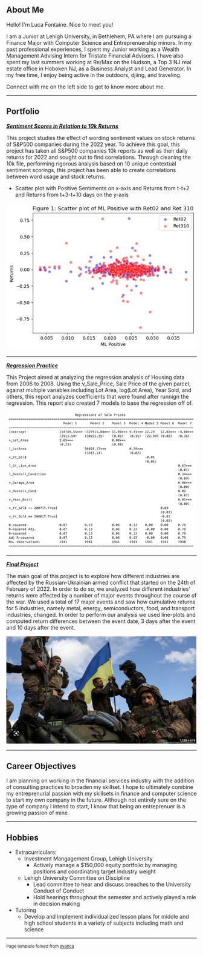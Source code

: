 ## About Me

Hello! I'm Luca Fontaine.
Nice to meet you!

I am a Junior at Lehigh University, in Bethlehem, PA where I am pursuing a Finance Major with Computer Science and Entreprenuership minors. In my past professional experiences, I spent my Junior working as a Wealth Management Advising Intern for Tristate Financial Advisors. I have also spent my last summers working at Re/Max on the Hudson, a Top 3 NJ real estate office in Hoboken NJ, as a Business Analyst and Lead Generator. In my free time, I enjoy being active in the outdoors, djiing, and traveling. 

Connect with me on the left side to get to know more about me.

---

## Portfolio

_**[Sentiment Scores in Relation to 10k Returns](/report/report.md)**_

This project studies the effect of wording sentiment values on stock returns of S&P500 companies during the 2022 year. To achieve this goal, this project has taken all S&P500 companies 10k reports as well as their daily returns for 2022 and sought out to find correlations. Through cleaning the 10k file, performing rigorous analysis based on 10 unique contextual sentiment scorings, this project has been able to create correlations between word usage and stock returns.
- Scatter plot with Positive Sentiments on x-axis and Returns from t-t+2 and Returns from t+3-t+10 days on the y-axis 

<img src="/report/output_21_0.png?raw=true"/>

---

_**[Regression Practice](/report/regression.ipynb)**_

This Project aimed at analyzing the regression analysis of Housing data from 2006 to 2008. Using the v_Sale_Price, Sale Price of the given parcel, against multiple variables including Lot Area, log(Lot Area), Year Sold, and others, this report analyzes coefficients that were found after runnign the regression. This report also created 7 models to base the regression off of. 

<img src="/report/Regression Output.png?raw=true"/>

---

_**[Final Project](/report/README.md)**_

The main goal of this project is to explore how different industries are affected by the Russian-Ukrainian armed conflict that started on the 24th of February of 2022. In order to do so, we analyzed how different industries' returns were affected by a number of major events throughout the course of the war. We used a total of 17 major events and saw how cumulative returns for 5 industries, namely metal, energy, semiconductors, food, and transport industries, changed. In order to perform our analysis we used line-plots and computed return differences between the event date, 3 days after the event and 10 days after the event.

<img src="/images/WarImage.png?raw=true"/>


---

## Career Objectives

I am planning on working in the financial services industry with the addition of consulting practices to broaden my skillset. I hope to ultimately combine my entreprenurial passion with my skillsets in finance and computer science to start my own company in the future. Although not entirely sure on the type of company I intend to start, I know that being an entreprenuer is a growing passion of mine. 

---

## Hobbies
- Extracurriculars:
  - Investment Mangagement Group, Lehigh University
    - Actively manage a $150,000 equity portfolio by managing positions and coordinating target industry weight
  - Lehigh University Committee on Discipline
    - Lead committee to hear and discuss breaches to the University Conduct of Conduct
    - Hold hearings throughout the semester and actively played a role in decision making    
- Tutoring
  - Develop and implement individualized lesson plans for middle and high school students in a
variety of subjects including math and science 

---
<p style="font-size:11px">Page template forked from <a href="https://github.com/evanca/quick-portfolio">evanca</a></p>
<!-- Remove above link if you don't want to attibute -->
